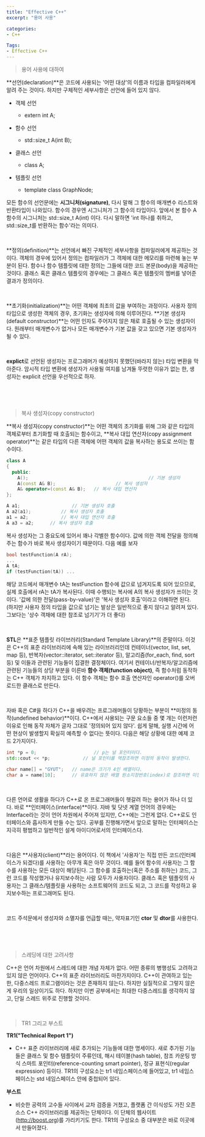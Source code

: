 ```yaml
---
title: "Effective C++"
excerpt: "용어 사용"

categories:
- C++

Tags:
- Effective C++
---
```


> 용어 사용에 대하여

 **선언(declaration)**은 코드에 사용되는 '어떤 대상'의 이름과 타입을 컴파일러에게 알려 주는 것이다.
하지만 구체적인 세부사항은 선언에 들어 있지 않다.

- 객체 선언
  - extern int A;

- 함수 선언
  - std::size_t A(int B);

- 클래스 선언
  - class A;

- 템플릿 선언
  - template<typename T>
    class GraphNode;

 모든 함수의 선언문에는 **시그니처(signature)**, 다시 말해 그 함수의 매개변수 리스트와 반환타입이 나와있다.
함수의 경우엔 시그니처가 그 함수의 타입이다. 앞에서 본 함수 A 함수의 시그니처는 std::size_t A(int) 이다.
다시 말하면 'int 하나를 취하고, std::size_t를 반환하는 함수'라는 의미다.    

​    

 **정의(definition)**는 선언에서 빠진 구체적인 세부사항을 컴파일러에게 제공하는 것이다.
객체의 경우에 있어서 정의는 컴파일러가 그 객체에 대한 메모리를 마련해 놓는 부분이 된다.
함수나 함수 템플릿에 대한 정의는 그들에 대한 코드 본문(body)을 제공하는 것이다. 클래스 혹은 클래스 템플릿의 경우에는 그 클래스 혹은 템플릿의 멤버를 넣어준 결과가 정의이다.    

​    

 **초기화(initialization)**는 어떤 객체에 최초의 값을 부여하는 과정이다. 사용자 정의 타입으로 생성한 객체의 경우, 초기화는 생성자에 의해 이루어진다. **기본 생성자(default constructor)**는 어떤 인자도 주어지지 않은 채로 호출될 수 있는 생성자이다.
원래부터 매개변수가 없거나 모든 매개변수가 기본 값을 갖고 있으면 기본 생성자가 될 수 있다.    

​    

 **explict**로 선언된 생성자는 프로그래머가 예상하지 못했던(바라지 않는) 타입 변환을 막아준다. 암시적 타입 변환에 생성자가 사용될 여지를 남겨둘 뚜렷한 이유가 없는 한, 생성자는 explicit 선언을 우선적으로 하자.    

​    

​    

> 복사 생성자(copy constructor)

 **복사 생성자(copy constructor)**는 어떤 객체의 초기화를 위해 그와 같은 타입의 객체로부터 초기화할 때 호출되는 함수이고, **복사 대입 연산자(copy assignment operator)**는 같은 타입의 다른 객체에 어떤 객체의 값을 복사하는 용도로 쓰이는 함수이다.

```c++
class A
{
  public:
  	A();											// 기본 생성자
  	A(const A& B);						// 복사 생성자
  	A& operator=(const A& B);	// 복사 대입 연산자
};

A a1;					// 기본 생성자 호출
A a2(a1);			// 복사 생성자 호출
a1 = a2;			// 복사 대입 연산자 호출
A a3 = a2;		// 복사 생성자 호출
```

 복사 생성자는 그 중요도에 있어서 꽤나 각별한 함수이다. 값에 의한 객체 전달을 정의해주는 함수가 바로 복사 생성자이기 때문이다. 다음 예를 보자

```c++
bool testFunction(A rA);
...
A tA;
if (testFunction(tA)) ...
```

 해당 코드에서 매개변수 tA는 testFunction 함수에 값으로 넘겨지도록 되어 있으므로, 실제 호출에서 rA는 tA가 복사된다.
이때 수행되는 복사에 A의 복사 생성자가 쓰이는 것이다. '값에 의한 전달(pass-by-value)'은 '복사 생성자 호출'이라고 이해하면 된다.
(하지만 사용자 정의 타입을 값으로 넘기는 발상은 일반적으로 좋지 않다고 알려져 있다. 그보다는 '상수 객채에 대한 참조로 넘기기'가 더 좋다)    

​    

 **STL**은 **표준 템플릿 라이브러리(Standard Template Library)**의 준말이다. 이것은 C++의 표준 라이브러리에 속해 있는 라이브러리인데 컨테이너(vector, list, set, map 등), 반복자(vector<int>::iterator, set<string>::iterator 등), 알고리즘(for_each, find, sort 등) 및 이들과 관련된 기능들이 집결한 결정체이다.
여기서 컨테이너/반복자/알고리즘에 관련된 기능들의 상당 부분을 이른바 **함수 객체(function object)**, 즉 함수처럼 동작하는 C++ 객체가 차지하고 있다. 이 함수 객체는 함수 호출 연산자인 operator()를 오버로드한 클래스로 만든다.    

​    

 자바 혹은 C#을 하다가 C++을 배우려는 프로그래머들이 당황하는 부분이 **미정의 동작(undefined behavior)**이다. C++에서 사용되는 구문 요소들 중 몇 개는 이런저런 이유로 인해 동작 자체가 글자 그대로 '정의되어 있지 않다'. 쉽게 말해, 실행 시간에 어떤 현상이 발생할지 확실히 예측할 수 없다는 뜻이다. 다음은 해당 상황에 대한 예제 코드 2가지이다.

```c++
int *p = 0;						// p는 널 포인터이다.
std::cout << *p;			// 널 포인터를 역참조하면 미정의 동작이 발생한다.

char name[] = "GYUT";	// name은 크기가 4인 배열이다.
char a = name[10];		// 유효하지 않은 배열 원소지정번호(index)로 참조하면 미정의 동작이 발생한다.
```

​    

 다른 언어로 생활을 하다가 C++로 온 프로그래머들이 헷갈려 하는 용어가 하나 더 있다. 바로 **인터페이스(interface)**이다. 자바 및 닷넷 계열 언어의 경우에는 Interface라는 것이 언어 차원에서 주어져 있지만,  C++에는 그런게 없다.
C++로도 인터페이스와 흡사하게 만들 수는 있다. 공부를 진행해가면서 앞으로 말하는 인터페이스는 지극히 평범하고 일반적인 설계 아이디어로서의 인터페이스다.    

​    

 다음은 **사용자(client)**라는 용어이다. 이 책에서 '사용자'는 직접 만든 코드(인터페이스가 되겠다)를 사용하는 아무개 혹은 아무 것이다. 예를 들어 함수의 사용자는 그 함수를 사용하는 모든 대상이 해당된다.
그 함수를 호출하는(혹은 주소를 취하는) 코드, 그런 코드를 작성했거나 유지보수하는 사람 모두가 사용자이다.
클래스 혹은 템플릿의 사용자는 그 클래스/템플릿을 사용하는 소프트웨어의 코드도 되고, 그 코드를 작성하고 유지보수하는 프로그래머도 된다.    

​    

 코드 주석문에서 생성자와 소멸자를 언급할 때는, 약자표기인 **ctor** 및 **dtor**를 사용한다.    

​    

​    

> 스레딩에 대한 고려사항

 C++은 언어 차원에서 스레드에 대한 개념 자체가 없다. 어떤 종류의 병행성도 고려하고 있지 않은 언어이다.
C++의 표준 라이브러리도 마찬가지이다. C++이 관여하고 있는 한, 다중스레드 프로그램이라는 것은 존재하지 않는다.
하지만 실질적으로 그렇지 않은게 우리의 일상이기도 하다. 하지만 이번 공부에서는 최대한 다중스레드를 생각하지 않고, 단일 스레드 위주로 진행할 것이다.    

​    

> TR1 그리고 부스트

**TR1("Technical Report 1")**

- C++ 표준 라이브러리에 새로 추가되는 기능들에 대한 명세이다. 새로 추가된 기능들은 클래스 및 함수 템플릿이 주류인데, 해시 테이블(hash table), 참조 카운팅 방식 스마트 포인터(reference-counting smart pointer), 정규 표현식(regular expression) 등이다.
  TR1의 구성요소는 tr1 네임스페이스에 들어있고, tr1 네임스페이스는 std 네임스페이스 안에 중첩되어 있다.

**부스트** 

- 비슷한 공력의 고수들 사이에서 교차 검증을 거쳤고, 플랫폼 간 이식성도 가진 오픈소스 C++ 라이브러리를 제공하는 단체이다. 이 단체의 웹사이트(http://boost.org)를 가리키기도 한다. TR1의 구성요소 중 대부분은 바로 이곳에서 만들어졌다.